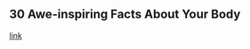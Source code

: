 ## 30 Awe-inspiring Facts About Your Body

[link](https://www.psychologytoday.com/intl/blog/between-cultures/202101/30-awe-inspiring-facts-about-your-body)
